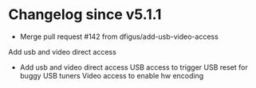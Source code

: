 # Changelog since v5.1.1
- Merge pull request #142 from dfigus/add-usb-video-access

Add usb and video direct access 
- Add usb and video direct access
USB access to trigger USB reset for buggy USB tuners
Video access to enable hw encoding 
